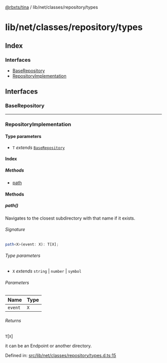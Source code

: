 [@rbxts/tina](modules.md) / lib/net/classes/repository/types

# lib/net/classes/repository/types

## Index

### Interfaces

- [BaseRepository](lib_net_classes_repository_types.md#baserepository)
- [RepositoryImplementation](lib_net_classes_repository_types.md#repositoryimplementation)

## Interfaces

### BaseRepository

---

### RepositoryImplementation

#### Type parameters

- `T` _extends_ [`BaseRepository`](lib_net_classes_repository_types.md#baserepository)

#### Index

##### Methods

- [path](lib_net_classes_repository_types.md#path)

#### Methods

##### path()

Navigates to the closest subdirectory with that name if it exists.

###### Signature

```ts
path<X>(event: X): T[X];
```

###### Type parameters

- `X` _extends_ `string` \| `number` \| `symbol`

###### Parameters

| Name    | Type |
| :------ | :--- |
| `event` | `X`  |

###### Returns

`T`[`X`]

it can be an Endpoint or another directory.

Defined in: [src/lib/net/classes/repository/types.d.ts:15](https://github.com/AetherInteractiveLtd/Tina/blob/7f2c41e/src/lib/net/classes/repository/types.d.ts#L15)
